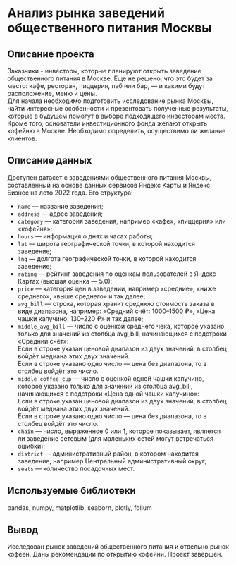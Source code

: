 
# Анализ рынка заведений общественного питания Москвы

## Описание проекта
Заказчики - инвесторы, которые планируют открыть заведение общественного питания в Москве. Еще не решено, что это будет за место: кафе, ресторан, пиццерия, паб или бар, — и какими будут расположение, меню и цены.  
Для начала необходимо подготовить исследование рынка Москвы, найти интересные особенности и презентовать полученные результаты, которые в будущем помогут в выборе подходящего инвесторам места.  
Кроме того, основатели инвестиционного фонда желают открыть кофейню в Москве. Необходимо определить, осуществимо ли желание клиентов.

## Описание данных
Доступен датасет с заведениями общественного питания Москвы, составленный на основе данных сервисов Яндекс Карты и Яндекс Бизнес на лето 2022 года.
Его структура:
- ```name``` — название заведения;
- ```address``` — адрес заведения;
- ```category``` — категория заведения, например «кафе», «пиццерия» или «кофейня»;
- ```hours``` — информация о днях и часах работы;
- ```lat``` — широта географической точки, в которой находится заведение;
- ```lng``` — долгота географической точки, в которой находится заведение;
- ```rating``` — рейтинг заведения по оценкам пользователей в Яндекс Картах (высшая оценка — 5.0);
- ```price``` — категория цен в заведении, например «средние», «ниже среднего», «выше среднего» и так далее;
- ```avg_bill``` — строка, которая хранит среднюю стоимость заказа в виде диапазона, например: «Средний счёт: 1000–1500 ₽», «Цена чашки капучино: 130–220 ₽» и так далее;
- ```middle_avg_bill``` — число с оценкой среднего чека, которое указано только для значений из столбца avg_bill, начинающихся с подстроки «Средний счёт»:  
Если в строке указан ценовой диапазон из двух значений, в столбец войдёт медиана этих двух значений.  
Если в строке указано одно число — цена без диапазона, то в столбец войдёт это число.  
- ```middle_coffee_cup``` — число с оценкой одной чашки капучино, которое указано только для значений из столбца avg_bill, начинающихся с подстроки «Цена одной чашки капучино»:  
Если в строке указан ценовой диапазон из двух значений, в столбец войдёт медиана этих двух значений.  
Если в строке указано одно число — цена без диапазона, то в столбец войдёт это число.  
- ```chain``` — число, выраженное 0 или 1, которое показывает, является ли заведение сетевым (для маленьких сетей могут встречаться ошибки);  
- ```district``` — административный район, в котором находится заведение, например Центральный административный округ;
- ```seats``` — количество посадочных мест.

## Используемые библиотеки
pandas, numpy, matplotlib, seaborn, plotly, folium

## Вывод
Исследован рынок заведений общественного питания и отдельно рынок кофеен. Даны рекомендации по открытию кофейни. Проект завершен. 

